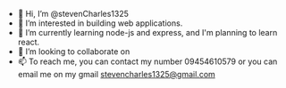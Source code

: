 - 👋 Hi, I’m @stevenCharles1325
- 👀 I’m interested in building web applications.
- 🌱 I’m currently learning node-js and express, and I'm planning to learn react.
- 💞️ I’m looking to collaborate on 
- 📫 To reach me, you can contact my number 09454610579 or you can email me on my gmail stevencharles1325@gmail.com

<!---
stevenCharles1325/stevenCharles1325 is a ✨ special ✨ repository because its `README.md` (this file) appears on your GitHub profile.
You can click the Preview link to take a look at your changes.
--->
